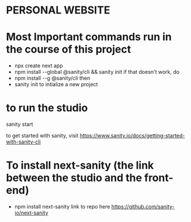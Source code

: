 # PERSONAL WEBSITE

# Most Important commands run in the course of this project

-   npx create next app
-   npm install --global @sanity/cli && sanity init
    if that doesn't work, do
-   npm install --g @sanity/cli
    then
-   sanity init
    to intialize a new project

# to run the studio

sanity start

to get started with sanity, visit https://www.sanity.io/docs/getting-started-with-sanity-cli

# To install next-sanity (the link between the studio and the front-end)

-   npm install next-sanity
    link to repo here https://github.com/sanity-io/next-sanity
